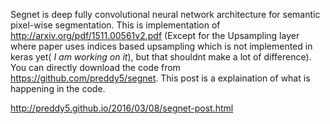 Segnet is deep fully convolutional neural network architecture for semantic pixel-wise segmentation. This is implementation of http://arxiv.org/pdf/1511.00561v2.pdf (Except for the Upsampling layer where paper uses indices based upsampling which is not implemented in keras yet( *I am working on it*), but that shouldnt make a lot of difference). You can directly download the code from https://github.com/preddy5/segnet. This post is a explaination of what is happening in the code.

http://preddy5.github.io/2016/03/08/segnet-post.html
